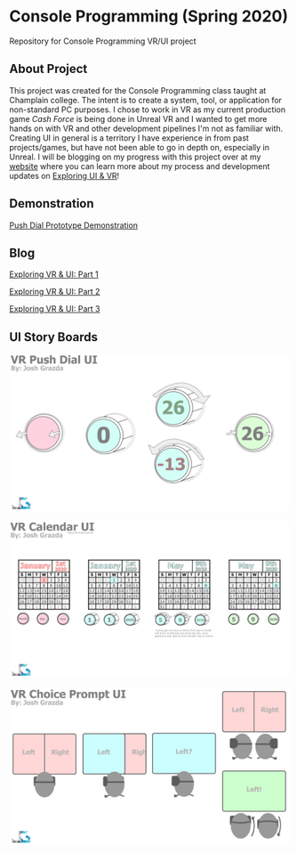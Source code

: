 # Console Programming (Spring 2020)
Repository for Console Programming VR/UI project

## About Project
This project was created for the Console Programming class taught at Champlain college. The intent is to create a system, tool, or application for non-standard PC purposes.
I chose to work in VR as my current production game *Cash Force* is being done in Unreal VR and I wanted to get more hands on with VR and other development pipelines I'm not
as familiar with. Creating UI in general is a territory I have experience in from past projects/games, but have not been able to go in depth on, especially in Unreal. I will
be blogging on my progress with this project over at my [website][1] where you can learn more about my process and development updates on [Exploring UI & VR][2]!

## Demonstration

[Push Dial Prototype Demonstration][6]

## Blog

[Exploring VR & UI: Part 1][3]

[Exploring VR & UI: Part 2][4]

[Exploring VR & UI: Part 3][5]

## UI Story Boards

![alt text](https://github.com/Jagman926/Console_2020/blob/master/UI_Storyboard/UI_Dial/UI_Dial.jpg "Push Dial UI Storyboard")

![alt text](https://github.com/Jagman926/Console_2020/blob/master/UI_Storyboard/UI_Calendar/UI_Calendar.jpg "Calendar UI Storyboard")

![alt text](https://github.com/Jagman926/Console_2020/blob/master/UI_Storyboard/UI_Prompt/UI_Prompt.jpg "Push Dial UI Storyboard")

[comment]: <Personal References>
[1]: https://www.jgrazda.com

[comment]: <Blog References>
[2]: https://www.jgrazda.com/blog/categories/exploring-vr-ui
[3]: https://www.jgrazda.com/post/exploring-vr-ui-part-1
[4]: https://www.jgrazda.com/post/exploring-vr-ui-part-2
[5]: https://www.jgrazda.com/post/exploring-vr-ui-part-3

[comment]: <Video References>
[6]: https://www.youtube.com/watch?v=YvLMGJevdhM